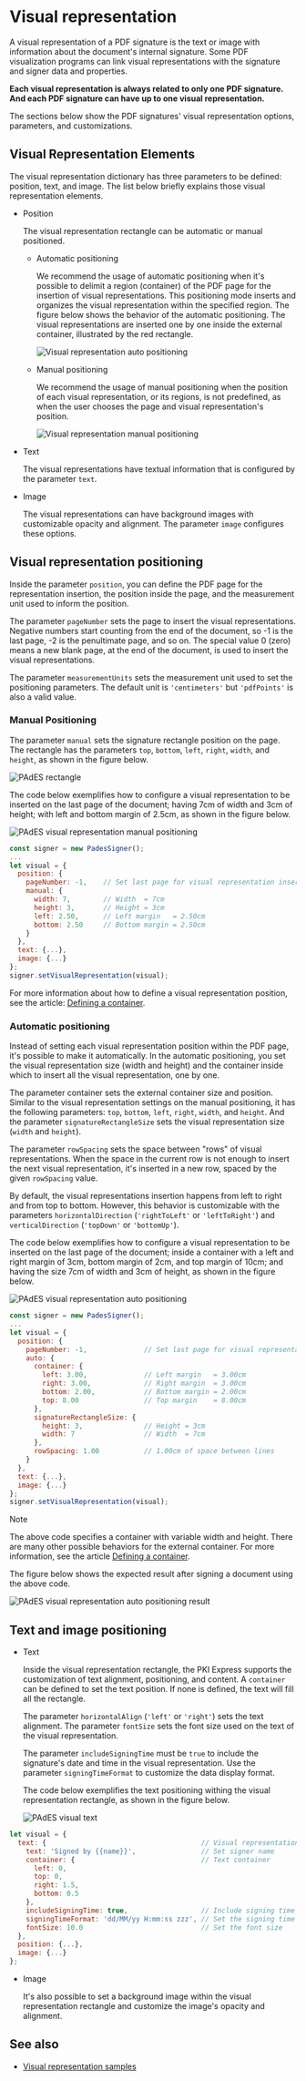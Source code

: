 ﻿# Visual representation

A visual representation of a PDF signature is the text or image with information about the document's internal signature. Some PDF visualization programs can link visual representations with the signature and signer data and properties. 

**Each visual representation is always related to only one PDF signature. And each PDF signature can have up to one visual representation.**

The sections below show the PDF signatures' visual representation options, parameters, and customizations.

## Visual Representation Elements

The visual representation dictionary has three parameters to be defined: position, text, and image. The list below briefly explains those visual representation elements.

* Position

  The visual representation rectangle can be automatic or manual positioned.

  * Automatic positioning

    We recommend the usage of automatic positioning when it's possible to delimit a region (container) of the PDF page for the insertion of visual representations. This positioning mode inserts and organizes the visual representation within the specified region. The figure below shows the behavior of the automatic positioning. The visual representations are inserted one by one inside the external container, illustrated by the red rectangle.

    ![Visual representation auto positioning](../../../../../images/pki-sdk/visual-rep-result-mini.png)

  * Manual positioning

    We recommend the usage of manual positioning when the position of each visual representation, or its regions, is not predefined, as when the user chooses the page and visual representation's position.

    ![Visual representation manual positioning](../../../../../images/pki-sdk/visual-rep-manual-mini.png)

* Text

  The visual representations have textual information that is configured by the parameter `text`.

* Image

  The visual representations can have background images with customizable opacity and alignment. The parameter `image` configures these options.

## Visual representation positioning

Inside the parameter `position`, you can define the PDF page for the representation insertion, the position inside the page, and the measurement unit used to inform the position.

The parameter `pageNumber` sets the page to insert the visual representations. Negative numbers start counting from the end of the document, so -1 is the last page, -2 is the penultimate page, and so on. The special value 0 (zero) means a new blank page, at the end of the document, is used to insert the visual representations.

The parameter `measurementUnits` sets the measurement unit used to set the positioning parameters. The default unit is `'centimeters'` but `'pdfPoints'` is also a valid value. 

### Manual Positioning

The parameter `manual` sets the signature rectangle position on the page. The rectangle has the parameters  `top`, `bottom`, `left`, `right`, `width`, and `height`, as shown in the figure below. 

![PAdES rectangle](../../../../../images/pki-sdk/pades-rectangle.png)

The code below exemplifies how to configure a visual representation to be inserted on the last page of the document; having 7cm of width and 3cm of height; with left and bottom margin of 2.5cm, as shown in the figure below. 

![PAdES visual representation manual positioning](../../../../../images/pki-sdk/pades-visual-rep-manual-pos.png)

```javascript
const signer = new PadesSigner();
...
let visual = {
  position: {
    pageNumber: -1,    // Set last page for visual representation insertion
    manual: {
      width: 7,        // Width  = 7cm
      height: 3,       // Height = 3cm
      left: 2.50,      // Left margin   = 2.50cm
      bottom: 2.50     // Bottom margin = 2.50cm
    }
  },
  text: {...},
  image: {...}
};
signer.setVisualRepresentation(visual);
```

For more information about how to define a visual representation position, see the article:
[Defining a container](containers.md).

### Automatic positioning

Instead of setting each visual representation position within the PDF page, it's possible to make it automatically. In the automatic positioning, you set the visual representation size (width and height) and the container inside which to insert all the visual representation, one by one.

The parameter container sets the external container size and position. Similar to the visual representation settings on the manual positioning, it has the following parameters: `top`, `bottom`, `left`, `right`, `width`, and `height`. And the parameter `signatureRectangleSize` sets the visual representation size (`width` and `height`).

The parameter `rowSpacing` sets the space between "rows" of visual representations. When the space in the current row is not enough to insert the next visual representation, it's inserted in a new row, spaced by the given `rowSpacing` value.
 
By default, the visual representations insertion happens from left to right and from top to bottom. However, this behavior is customizable with the parameters `horizontalDirection` (`'rightToLeft'` or `'leftToRight'`) and `verticalDirection` (`'topDown'` or `'bottomUp'`).

The code below exemplifies how to configure a visual representation to be inserted on the last page of the document; inside a container with a left and right margin of 3cm, bottom margin of 2cm, and top margin of 10cm; and having the size 7cm of width and 3cm of height, as shown in the figure below.

![PAdES visual representation auto positioning](../../../../../images/pki-sdk/auto-positioning.png)

```javascript
const signer = new PadesSigner();
...
let visual = {
  position: {
    pageNumber: -1,              // Set last page for visual representations insertion
    auto: {
      container: {
        left: 3.00,              // Left margin   = 3.00cm
        right: 3.00,             // Right margin  = 3.00cm
        bottom: 2.00,            // Bottom margin = 2.00cm
        top: 8.00                // Top margin    = 8.00cm
      },
      signatureRectangleSize: {
        height: 3,               // Height = 3cm
        width: 7                 // Width  = 7cm
      },
      rowSpacing: 1.00           // 1.00cm of space between lines
    }
  },
  text: {...},
  image: {...}
};
signer.setVisualRepresentation(visual);
```

> [!NOTE]
> The above code specifies a container with variable width and height. There are many other possible behaviors for the external container. For more information, see the article [Defining a container](containers.md).

The figure below shows the expected result after signing a document using the above code. 

![PAdES visual representation auto positioning result](../../../../../images/pki-sdk/visual-rep-result.png)

## Text and image positioning

* Text

  Inside the visual representation rectangle, the PKI Express supports the customization of text alignment, positioning, and content. A `container` can be defined to set the text position. If none is defined, the text will fill all the rectangle.

  The parameter `horizontalAlign` (`'left'` or `'right'`) sets the text alignment. The parameter `fontSize` sets the font size used on the text of the visual representation.

  The parameter `includeSigningTime` must be `true` to include the signature's date and time in the visual representation. Use the parameter `signingTimeFormat` to customize the data display format.

  The code below exemplifies the text positioning withing the visual representation rectangle, as shown in the figure below.

  ![PAdES visual text](../../../../../images/pki-sdk/pades-visual-text.png)

```javascript
let visual = {
  text: {                                      // Visual representation text
    text: 'Signed by {{name}}',                // Set signer name
    container: {                               // Text container
      left: 0,
      top: 0,
      right: 1.5,
      bottom: 0.5
    },
    includeSigningTime: true,                  // Include signing time
    signingTimeFormat: 'dd/MM/yy H:mm:ss zzz', // Set the signing time format
    fontSize: 10.0                             // Set the font size
  },
  position: {...},
  image: {...}
};
```

* Image

  It's also possible to set a background image within the visual representation rectangle and customize the image's opacity and alignment.

## See also

* [Visual representation samples](samples.md)